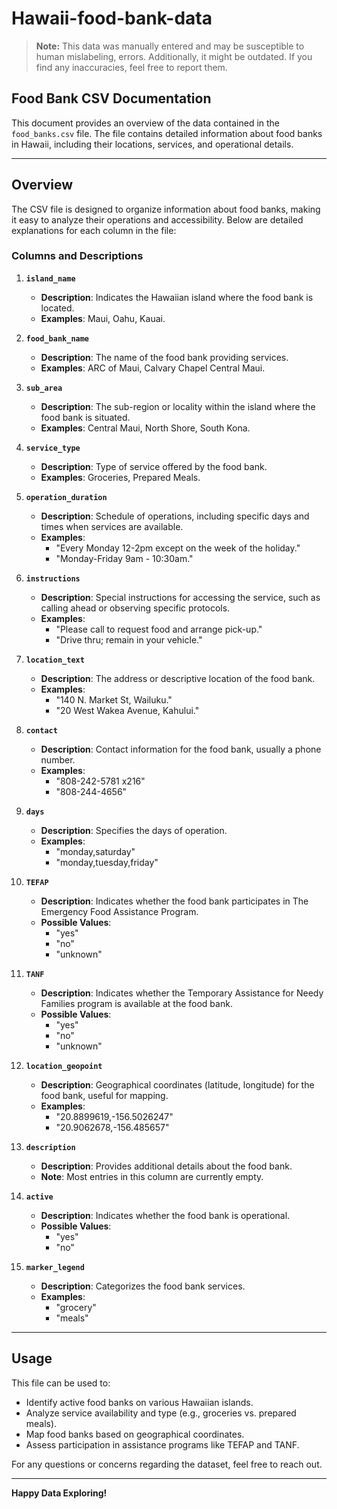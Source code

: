 # Hawaii-food-bank-data

> **Note:** This data was manually entered and may be susceptible to human mislabeling, errors. Additionally, it might be outdated. If you find any inaccuracies, feel free to report them.


## Food Bank CSV Documentation

This document provides an overview of the data contained in the `food_banks.csv` file. The file contains detailed information about food banks in Hawaii, including their locations, services, and operational details.

---

## Overview
The CSV file is designed to organize information about food banks, making it easy to analyze their operations and accessibility. Below are detailed explanations for each column in the file:

### **Columns and Descriptions**

1. **`island_name`**
   - **Description**: Indicates the Hawaiian island where the food bank is located.
   - **Examples**: Maui, Oahu, Kauai.

2. **`food_bank_name`**
   - **Description**: The name of the food bank providing services.
   - **Examples**: ARC of Maui, Calvary Chapel Central Maui.

3. **`sub_area`**
   - **Description**: The sub-region or locality within the island where the food bank is situated.
   - **Examples**: Central Maui, North Shore, South Kona.

4. **`service_type`**
   - **Description**: Type of service offered by the food bank.
   - **Examples**: Groceries, Prepared Meals.

5. **`operation_duration`**
   - **Description**: Schedule of operations, including specific days and times when services are available.
   - **Examples**: 
     - "Every Monday 12-2pm except on the week of the holiday."
     - "Monday-Friday 9am - 10:30am."

6. **`instructions`**
   - **Description**: Special instructions for accessing the service, such as calling ahead or observing specific protocols.
   - **Examples**:
     - "Please call to request food and arrange pick-up."
     - "Drive thru; remain in your vehicle."

7. **`location_text`**
   - **Description**: The address or descriptive location of the food bank.
   - **Examples**:
     - "140 N. Market St, Wailuku."
     - "20 West Wakea Avenue, Kahului."

8. **`contact`**
   - **Description**: Contact information for the food bank, usually a phone number.
   - **Examples**: 
     - "808-242-5781 x216"
     - "808-244-4656"

9. **`days`**
   - **Description**: Specifies the days of operation.
   - **Examples**:
     - "monday,saturday"
     - "monday,tuesday,friday"

10. **`TEFAP`**
    - **Description**: Indicates whether the food bank participates in The Emergency Food Assistance Program.
    - **Possible Values**:
      - "yes"
      - "no"
      - "unknown"

11. **`TANF`**
    - **Description**: Indicates whether the Temporary Assistance for Needy Families program is available at the food bank.
    - **Possible Values**:
      - "yes"
      - "no"
      - "unknown"

12. **`location_geopoint`**
    - **Description**: Geographical coordinates (latitude, longitude) for the food bank, useful for mapping.
    - **Examples**: 
      - "20.8899619,-156.5026247"
      - "20.9062678,-156.485657"

13. **`description`**
    - **Description**: Provides additional details about the food bank.
    - **Note**: Most entries in this column are currently empty.

14. **`active`**
    - **Description**: Indicates whether the food bank is operational.
    - **Possible Values**: 
      - "yes"
      - "no"

15. **`marker_legend`**
    - **Description**: Categorizes the food bank services.
    - **Examples**: 
      - "grocery"
      - "meals"

---

## Usage
This file can be used to:
- Identify active food banks on various Hawaiian islands.
- Analyze service availability and type (e.g., groceries vs. prepared meals).
- Map food banks based on geographical coordinates.
- Assess participation in assistance programs like TEFAP and TANF.

For any questions or concerns regarding the dataset, feel free to reach out.

---

**Happy Data Exploring!**

